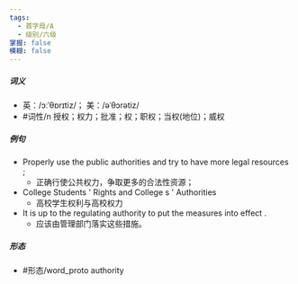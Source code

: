 ```yaml
---
tags:
  - 首字母/A
  - 级别/六级
掌握: false
模糊: false
---
```

##### 词义
- 英：/ɔːˈθɒrɪtiz/； 美：/əˈθɔrətiz/
- #词性/n  授权；权力；批准；权；职权；当权(地位)；威权
##### 例句
- Properly use the public authorities and try to have more legal resources ;
	- 正确行使公共权力，争取更多的合法性资源；
- College Students ' Rights and College s ' Authorities
	- 高校学生权利与高校权力
- It is up to the regulating authority to put the measures into effect .
	- 应该由管理部门落实这些措施。
##### 形态
- #形态/word_proto authority
